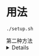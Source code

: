 # 用法
```
./setup.sh
```

<summary>第二种方法</summary>
<details>
手动输入
<pre>
cp /proc/asound/card0/codec* .
sudo cp -R /sys/firmware/acpi/tables .
sudo chmod a+x verbit.sh
./verbit.sh 'codec#0'
</pre>
</details>


